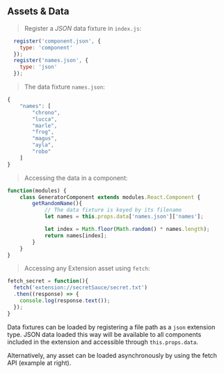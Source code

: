 ## Assets & Data

> Register a *JSON* data fixture in `index.js`:

```javascript
  register('component.json', {
    type: 'component'
  });
  register('names.json', {
    type: 'json'
  });
```

> The data fixture `names.json`:

```javascript
{
    "names": [
        "chrono",
        "lucca",
        "marle",
        "frog",
        "magus",
        "ayla",
        "robo"
    ]
}
```

> Accessing the data in a component:

```javascript
function(modules) {
    class GeneratorComponent extends modules.React.Component {
        getRandomName(){
            // The data fixture is keyed by its filename
            let names = this.props.data['names.json']['names'];

            let index = Math.floor(Math.random() * names.length);
            return names[index];
        }
    }
}
```

> Accessing any Extension asset using `fetch`:

```javascript
fetch_secret = function(){
  fetch('extension://secretSauce/secret.txt')
  .then((response) => {
    console.log(response.text());
  });
}
```

Data fixtures can be loaded by registering a file path as a `json` extension type. JSON data loaded this way will be available to all components included in the extension and accessible through `this.props.data`.

Alternatively, any asset can be loaded asynchronously by using the fetch API (example at right).